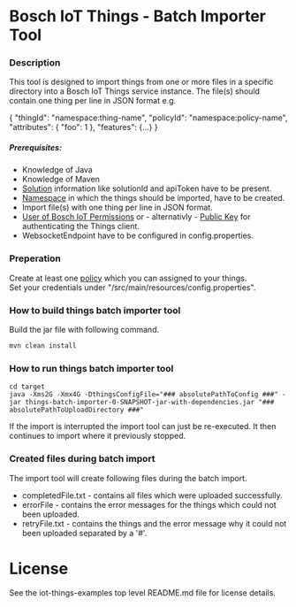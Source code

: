 # Bosch IoT Things - Batch Importer Tool

### Description
This tool is designed to import things from one or more files in a specific directory into a Bosch IoT Things service instance.
The file(s) should contain one thing per line in JSON format e.g.

{ "thingId": "namespace:thing-name", "policyId": "namespace:policy-name", "attributes": { "foo": 1 }, "features": {...} }


##### Prerequisites:

- Knowledge of Java
- Knowledge of Maven
- [Solution](https://things.eu-1.bosch-iot-suite.com/dokuwiki/doku.php?id=2_getting_started:booking:manage-base) information like solutionId and apiToken have to be present.
- [Namespace](https://things.eu-1.bosch-iot-suite.com/dokuwiki/doku.php?id=2_getting_started:booking:manage-solution-namespace) in which the things should be imported, have to be created.
- Import file(s) with one thing per line in JSON format.
- [User of Bosch IoT Permissions](https://things.eu-1.bosch-iot-suite.com/dokuwiki/doku.php?id=examples_demo:createuser) or - alternativly - [Public Key](https://things.eu-1.bosch-iot-suite.com/dokuwiki/doku.php?id=2_getting_started:booking:manage-key) for authenticating the Things client.
- WebsocketEndpoint have to be configured in config.properties.

### Preperation

Create at least one [policy](https://docs.bosch-iot-suite.com/asset-communication/Initial-policy.html) which you can assigned to your things.\
Set your credentials under "/src/main/resources/config.properties". 

### How to build things batch importer tool
Build the jar file with following command.
```bash 
mvn clean install
```

### How to run things batch importer tool 

```$bash
cd target
java -Xms2G -Xmx4G -DthingsConfigFile="### absolutePathToConfig ###" -jar things-batch-importer-0-SNAPSHOT-jar-with-dependencies.jar "### absolutePathToUploadDirectory ###"
```

If the import is interrupted the import tool can just be re-executed. It then continues to import where it previously stopped.

### Created files during batch import
The import tool will create following files during the batch import.
- completedFile.txt - contains all files which were uploaded successfully.
- errorFile - contains the error messages for the things which could not been uploaded.
- retryFile.txt - contains the things and the error message why it could not been uploaded separated by a '#'. 

# License

See the iot-things-examples top level README.md file for license details.

